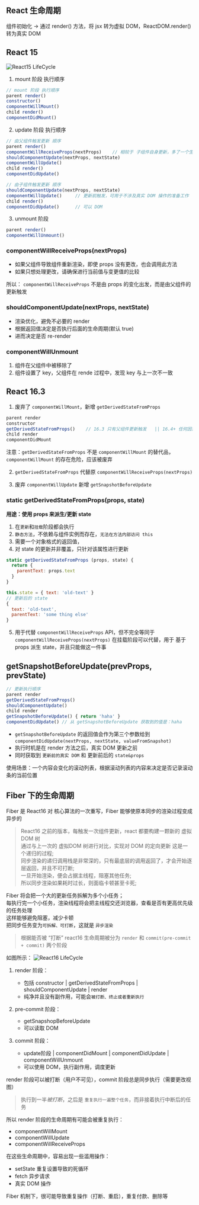 ## React 生命周期

组件初始化 -> 通过 render() 方法，将 jsx 转为虚拟 DOM，ReactDOM.render() 转为真实 DOM

## React 15
![React15 LifeCycle](./pic/react-lifecycle-15.png)

1. mount 阶段 执行顺序
```js
// mount 阶段 执行顺序
parent render()
constructor()
componentWillMount()
child render()
componentDidMount()
```

2. update 阶段 执行顺序
```js
// 由父组件触发更新 顺序
parent render()
componentWillReceiveProps(nextProps)    // 相较于 子组件自身更新，多了一个生命周期，
shouldComponentUpdate(nextProps, nextState)
componentWillUpdate()
child render()
componentDidUpdate()
```
```js
// 由子组件触发更新 顺序
shouldComponentUpdate(nextProps, nextState)
componentWillUpdate()     // 更新前触发，可用于不涉及真实 DOM 操作的准备工作
child render()
componentDidUpdate()      // 可以 DOM
```

3. unmount 阶段
```js
parent render()
componentWillUnmount()
```

### componentWillReceiveProps(nextProps)
- 如果父组件导致组件重新渲染，即使 props 没有更改，也会调用此方法
- 如果只想处理更改，请确保进行当前值与变更值的比较

所以：
`componentWillReceiveProps` 不是由 props 的变化出发，而是由父组件的更新触发

### shouldComponentUpdate(nextProps, nextState)
- 渲染优化，避免不必要的 render
- 根据返回值决定是否执行后面的生命周期(默认 true)
- 进而决定是否 re-render

### componentWillUnmount
1. 组件在父组件中被移除了
2. 组件设置了 key，父组件在 rende 过程中，发现 key 与上一次不一致

## React 16.3
1. 废弃了 `componentWillMount`，新增 `getDerivedStateFromProps`
```js
parent render
constructor
getDerivedStateFromProps()    // 16.3 只有父组件更新触发   || 16.4+ 任何因素触发的组件更新流程都会触发 该方法
child render
componentDidMount
```
注意：`getDerivedStateFromProps` 不是 `componentWillMount` 的替代品，`componentWillMount` 的存在危险，应该被废弃

2. `getDerivedStateFromProps` 代替原 `componentWillReceiveProps(nextProps)`

3. 废弃 `componentWillUpdate` 新增 `getSnapshotBeforeUpdate`


### static getDerivedStateFromProps(props, state)
**用途：使用 props 来派生/更新 state**

1. 在`更新`和`挂载`阶段都会执行
2. `静态方法`，不依赖与组件实例而存在，`无法在方法内部访问 this`
3. 需要一个对象格式的返回值，
4. 对 state 的更新并非覆盖，只针对该属性进行更新
```js
static getDerivedStateFromProps (props, state) {
  return {
    parentText: props.text
  }
}
```
```js
this.state = { text: 'old-text' }
// 更新后的 state 
{
  text: 'old-text',
  parentText: 'some thing else'
}
```

5. 用于代替 `componentWillReceiveProps` API，但不完全等同于 `componentWillReceiveProps(nextProps)`
在挂载阶段可以代替，用于 基于 props 派生 state，并且只能做这一件事


## getSnapshotBeforeUpdate(prevProps, prevState)
```js
// 更新执行顺序
parent render
getDerivedStateFromProps()
shouldComponentUpdate()
child render
getSnapshotBeforeUpdate() { return 'haha' }
componentDidUpdate() // 从 getSnapshotBeforeUpdate 获取到的值是：haha
```
- `getSnapshotBeforeUpdate` 的返回值会作为第三个参数给到 `componentDidUpdate(nextProps, nextState, valueFromSnapshot)`
- 执行时机是在 render 方法之后，真实 DOM 更新之前
- 同时获取到 `更新前的真实 DOM` 和 更新前后的 `state&props`

使用场景：一个内容会变化的滚动列表，根据滚动列表的内容来决定是否记录滚动条的当前位置


## Fiber 下的生命周期
Fiber 是 React16 对 核心算法的一次重写，Fiber 能够使原本同步的渲染过程变成异步的

> React16 之前的版本，每触发一次组件更新，react 都要构建一颗新的 虚拟 DOM 树    
通过与上一次的 虚拟DOM 树进行对比，实现对 DOM 的定向更新
这是一个递归的过程;    
同步渲染的递归调用栈是非常深的，只有最底层的调用返回了，才会开始逐层返回，并且不可打断;    
一旦开始渲染，便会占据主线程，阻塞其他任务;    
所以同步渲染如果耗时过长，则面临卡顿甚至卡死;

Fiber 将会把一个大的更新任务拆解为多个小任务；    
每执行完一个小任务，渲染线程将会把主线程交还浏览器，查看是否有更高优先级的任务处理    
这样能够避免阻塞，减少卡顿    
把同步任务变为`可拆解、可打断`，这就是 `异步渲染`   

> 根据能否被 “打断” react16 生命周期被分为 `render` 和 `commit(pre-commit + commit)` 两个阶段

如图所示：
![React16 LifeCycle](./pic/react-lifecycle-16.png)

1. render 阶段：
    - 包括 constructor | getDerivedStateFromProps | shouldComponentUpdate | render
    - 纯净并且没有副作用，可能会`被打断、终止或者重新执行`

2. pre-commit 阶段：
    - getSnapshopBeforeUpdate
    - 可以读取 DOM

3. commit 阶段：
    - update阶段 | componentDidMount | componentDidUpdate | componentWillUnmount
    - 可以使用 DOM，执行副作用，调度更新


render 阶段可以被打断（用户不可见），commit 阶段总是同步执行（需要更改视图）

> 执行到一半*被打断*，之后是 `重复执行一遍整个任务`，而非接着执行中断后的任务

所以 render 阶段的生命周期有可能会被重复执行：
  - componentWillMount
  - componentWillUpdate
  - componentWillReceiveProps

在这些生命周期中，容易出现一些滥用操作：
  - setState 重复设置导致的死循环
  - fetch 异步请求
  - 真实 DOM 操作

Fiber 机制下，很可能导致重复操作（打断、重启），重复付款、删除等
